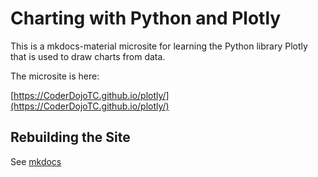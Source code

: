 # Charting with Python and Plotly

This is a mkdocs-material microsite for learning the Python library Plotly that is used to draw charts from data.

The microsite is here:

[https://CoderDojoTC.github.io/plotly/](https://CoderDojoTC.github.io/plotly/)

## Rebuilding the Site

See [mkdocs](http://mkdocs.org)